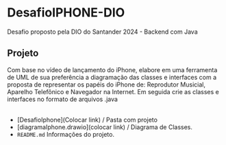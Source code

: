 # DesafioIPHONE-DIO
Desafio proposto pela DIO do Santander 2024 - Backend com Java

## Projeto
Com base no vídeo de lançamento do iPhone, elabore em uma ferramenta de UML de sua preferência a diagramação das classes e interfaces com a proposta de representar os papéis do iPhone de: Reprodutor Musicial,  Aparelho Telefônico e Navegador na Internet. Em seguida crie as classes e interfaces no formato de arquivos .java
 <br> <br>

 - [DesafioIphone](Colocar link) / Pasta com projeto
- [diagramaIphone.drawio](colocar link) / Diagrama de Classes.
- ```README.md```  Informações do projeto.  
